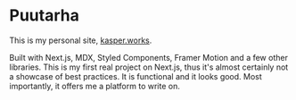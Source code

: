# Puutarha

This is my personal site, [kasper.works](https://kasper.works).

Built with Next.js, MDX, Styled Components, Framer Motion and a few other libraries. This is my first real project on Next.js, thus it's almost certainly not a showcase of best practices. It is functional and it looks good. Most importantly, it offers me a platform to write on.
